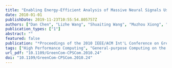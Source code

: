 ```yaml
---
title: "Enabling Energy-Efficient Analysis of Massive Neural Signals Using GPGPU"
date: 2010-01-01
publishDate: 2019-11-23T10:55:54.805757Z
authors: ["Dan Chen", "Lizhe Wang", "Shuaiting Wang", "Muzhou Xiong", "Gregor von Laszewski", "Xiaoli Li"]
publication_types: ["1"]
abstract: ""
featured: false
publication: "*Proceedings of the 2010 IEEE/ACM Int'L Conference on Green Computing and Communications & Int'L Conference on Cyber, Physical and Social Computing*"
tags: ["High Performance Computing", "General-purpose Computing on the Graphics Processing Unit", "Neural Signals", "EEG"]
url_pdf: "10.1109/GreenCom-CPSCom.2010.24"
doi: "10.1109/GreenCom-CPSCom.2010.24"
---
```


